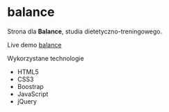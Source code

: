 # balance

Strona dla **Balance**, studia dietetyczno-treningowego.

Live demo [balance](https://krichert.github.io/balance)

Wykorzystane technologie

* HTML5
* CSS3
* Boostrap
* JavaScript
* jQuery